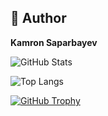 ## 👤 Author


**Kamron Saparbayev** 


![GitHub Stats](https://github-readme-stats.vercel.app/api?username=kamronsafar&show_icons=true&theme=tokyonight)

![Top Langs](https://github-readme-stats.vercel.app/api/top-langs/?username=kamronsafar&layout=compact&theme=radical)

[![GitHub Trophy](https://github-profile-trophy.vercel.app/?username=kamronsafar&theme=onedark)](https://github.com/kamronsafar)


